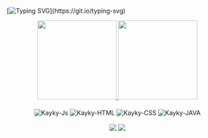 [![Typing SVG](https://readme-typing-svg.demolab.com?font=Fira+Code&duration=2500&pause=1000&color=F7EF8A&multiline=true&width=720&height=120&lines=Ol%C3%A1%2C+meu+nome+%C3%A9+Kayky+Ribeiro%2C+bem+vindo(a)+ao+meu+perfil!;Sou+estudante+de+Ci%C3%AAncia+da+Computa%C3%A7%C3%A3o.;Hello%2C+my+name+is+Kayky+Ribeiro%2C+welcome+to+my+profile!;I'm+studying+Computer+Science.)](https://git.io/typing-svg)
<div align="center">
  <a href="https://github.com/NeroScarllet">
  <img height="180em" src="https://github-readme-stats.vercel.app/api?username=NeroScarllet&show_icons=true&title_color=F7EF8A&theme=maroongold&include_all_commits=true&count_private=true"/>
  <img height="180em" src="https://github-readme-stats.vercel.app/api/top-langs/?username=NeroScarllet&title_color=F7EF8A&layout=compact&langs_count=7&theme=maroongold"/>
  </a>
</div>
<div align="center" style="display: inline_block"><br>
  <img align="center" alt="Kayky-Js" src="https://img.shields.io/badge/JavaScript-F7DF1E?style=for-the-badge&logo=javascript&logoColor=black">
  <img align="center" alt="Kayky-HTML" src="https://img.shields.io/badge/HTML5-E34F26?style=for-the-badge&logo=html5&logoColor=white">
  <img align="center" alt="Kayky-CSS" src="https://img.shields.io/badge/CSS3-1572B6?style=for-the-badge&logo=css3&logoColor=white">
  <img align="center" alt="Kayky-JAVA" src="https://img.shields.io/badge/java-%23ED8B00.svg?style=for-the-badge&logo=openjdk&logoColor=white">
</div>
<br/>
<div align="center">
  <a href = "mailto:kaykyr06@gmail.com"><img src="https://img.shields.io/badge/-Gmail-%23333?style=for-the-badge&logo=gmail&logoColor=white" target="_blank"></a>
  <a href="https://www.linkedin.com/in/kayky-lima-08a6b7233"><img src="https://img.shields.io/badge/-LinkedIn-%230077B5?style=for-the-badge&logo=linkedin&logoColor=white"></a>
</div>

